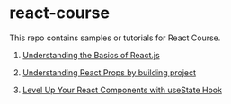 # react-course
This repo contains samples or tutorials for React Course.

1. [Understanding the Basics of React.js](https://www.blackslate.io/articles/understanding-basics-of-react)

2. [Understanding React Props by building project](https://blackslate.io/articles/understanding-react-props)

3. [Level Up Your React Components with useState Hook](https://www.blackslate.io/articles/level-up-react-components-with-usestate-hook)
